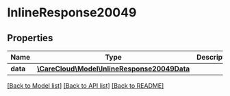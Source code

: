 # InlineResponse20049

## Properties
Name | Type | Description | Notes
------------ | ------------- | ------------- | -------------
**data** | [**\CareCloud\Model\InlineResponse20049Data**](InlineResponse20049Data.md) |  | [optional] 

[[Back to Model list]](../../README.md#documentation-for-models) [[Back to API list]](../../README.md#documentation-for-api-endpoints) [[Back to README]](../../README.md)


